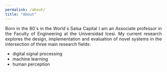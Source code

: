 ```yaml
---
permalink: /about/
title: "About"
---
```

<div style="text-align: justify"> 
Born in the 80´s in the World´s Salsa Capital
I am an Associate professor in the Faculty of Engineering at the Universidad Icesi. 
My current research explores the design, implementation and evaluation of novel systems in the intersection 
of three main research fields: 
 <ul>
   <li>digital signal processing </li>
   <li>machine learning </li>
   <li>human perception</li>
 </ul>
</div>
